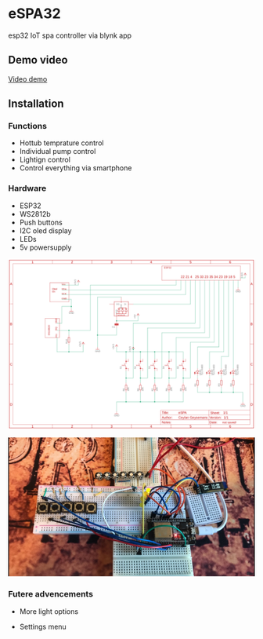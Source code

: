 # eSPA32
esp32 IoT spa controller via blynk app

## Demo video

[Video demo](https://youtu.be/)

## Installation

### Functions

* Hottub temprature control
* Individual pump control
* Lightign control
* Control everything via smartphone

### Hardware

* ESP32
* WS2812b
* Push buttons
* I2C oled display
* LEDs
* 5v powersupply

![Schematic](https://github.com/Ceylan-Geysemans/eSPA32/blob/3a0101a3ef078409ee8424af2678e16c6660d90c/images/Screen%20Shot%202021-03-30%20at%2016.30.32.png)

![Image of Setup](https://github.com/Ceylan-Geysemans/eSPA32/blob/main/images/IMG_0339.jpeg)

### Futere advencements

* More light options

* Settings menu
